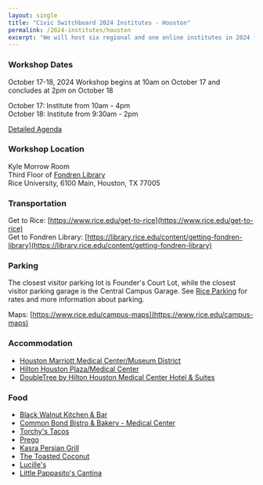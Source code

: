 ```yaml
---
layout: single
title: "Civic Switchboard 2024 Institutes - Houston"
permalink: /2024-institutes/houston
excerpt: "We will host six regional and one online institutes in 2024 for library workers interested in serving as intermediaries between community members and civic data and developing civic data roles for their libraries."
---
```


### Workshop Dates
October 17-18, 2024
Workshop begins at 10am on October 17 and concludes at 2pm on October 18

October 17: Institute from 10am - 4pm  
October 18: Institute from 9:30am - 2pm

[Detailed Agenda](https://docs.google.com/document/d/1IwzSos-056uAVvKczWKUe5pbI1mFTUABdY5JyoQOIoA/edit#heading=h.hsnbq5oq6qym)

### Workshop Location
Kyle Morrow Room  
Third Floor of [Fondren Library](https://maps.app.goo.gl/Rrg3PtZCVPtkVhYU9)  
Rice University, 6100 Main, Houston, TX 77005

### Transportation
Get to Rice: [https://www.rice.edu/get-to-rice](https://www.rice.edu/get-to-rice)  
Get to Fondren Library: [https://library.rice.edu/content/getting-fondren-library](https://library.rice.edu/content/getting-fondren-library) 

### Parking 
The closest visitor parking lot is Founder's Court Lot, while the closest visitor parking garage is the Central Campus Garage. See [Rice Parking](https://parking.rice.edu/parking-facilities-and-rates) for rates and more information about parking.

Maps: [https://www.rice.edu/campus-maps](https://www.rice.edu/campus-maps) 

### Accommodation
* [Houston Marriott Medical Center/Museum District](https://www.marriott.com/en-us/hotels/houmc-houston-marriott-medical-center-museum-district/overview/)
* [Hilton Houston Plaza/Medical Center](https://www.hilton.com/en/hotels/houmchf-hilton-houston-plaza-medical-center/)
* [DoubleTree by Hilton Houston Medical Center Hotel & Suites](https://www.hilton.com/en/hotels/houmhdt-doubletree-houston-medical-center-hotel-and-suites/)

### Food
* [Black Walnut Kitchen & Bar](https://www.blackwalnutcafe.com/locations/houston-locations/rice-village/)
* [Common Bond Bistro & Bakery - Medical Center](https://www.commonbondcafe.com/)
* [Torchy's Tacos](https://torchystacos.com/location/rice-village/)
* [Prego](https://www.prego-houston.com/)
* [Kasra Persian Grill](https://www.kasrarestaurants.com/rice-village-menu)
* [The Toasted Coconut](http://gettoastedhtx.com/)
* [Lucille's](http://www.lucilleshouston.com/)
* [Little Pappasito's Cantina](https://pappasitos.com/home/)

